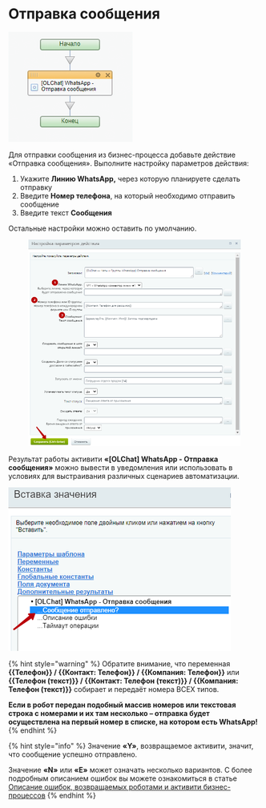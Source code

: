 # Отправка сообщения

![](../../.gitbook/assets/31.png)

Для отправки сообщения из бизнес-процесса добавьте действие «Отправка сообщения». Выполните настройку параметров действия:

1. Укажите **Линию WhatsApp,** через которую планируете сделать отправку
2. Введите **Номер телефона**, на который необходимо отправить сообщение
3. Введите текст **Сообщения**

Остальные настройки можно оставить по умолчанию.

<figure><img src="../../.gitbook/assets/image (527).png" alt=""><figcaption></figcaption></figure>

Результат работы активити **«\[OLChat] WhatsApp - Отправка сообщения»** можно вывести в уведомления или использовать в условиях для выстраивания различных сценариев автоматизации.

![](<../../.gitbook/assets/image (136).png>)

{% hint style="warning" %}
Обратите внимание, что переменная **\{{Телефон\}} / \{{Контакт: Телефон\}} / \{{Компания: Телефон\}}** или **\{{Телефон (текст)\}} / \{{Контакт: Телефон (текст)\}} / \{{Компания: Телефон (текст)\}}** собирает и передаёт номера ВСЕХ типов.

**Если в робот передан подобный массив номеров или текстовая строка с номерами и их там несколько – отправка будет осуществлена на первый номер в списке, на котором есть WhatsApp!**
{% endhint %}

{% hint style="info" %}
Значение **«Y»**, возвращаемое активити, значит, что сообщение успешно отправлено.

Значение **«N»** или **«E»** может означать несколько вариантов. С более подробным описанием ошибок вы можете ознакомиться в статье [Описание ошибок, возвращаемых роботами и активити бизнес-процессов](../otladka-i-poisk-oshibok/opisanie-oshibok-vozvrashaemykh-robotami-i-aktiviti-biznes-processov.md)
{% endhint %}
